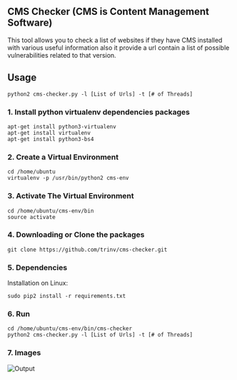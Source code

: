## CMS Checker (CMS is Content Management Software)
This tool allows you to check a list of websites if they have CMS installed with various useful information
also it provide a url contain a list of possible vulnerabilities related to that version.
## Usage
`python2 cms-checker.py -l [List of Urls] -t [# of Threads]`

### 1. Install python virtualenv dependencies packages
```
apt-get install python3-virtualenv
apt-get install virtualenv
apt-get install python3-bs4
```

### 2. Create a Virtual Environment
```
cd /home/ubuntu
virtualenv -p /usr/bin/python2 cms-env
```

### 3. Activate The Virtual Environment
```
cd /home/ubuntu/cms-env/bin
source activate
```

### 4. Downloading or Clone the packages

`git clone https://github.com/trinv/cms-checker.git`

### 5. Dependencies
Installation on Linux:

`sudo pip2 install -r requirements.txt`

### 6. Run
```
cd /home/ubuntu/cms-env/bin/cms-checker
python2 cms-checker.py -l [List of Urls] -t [# of Threads]
```
### 7. Images

![Output](https://i.imgur.com/70U7XUB.png)


